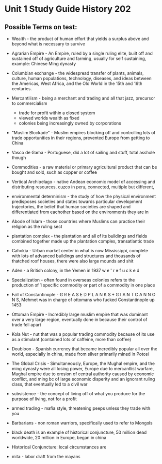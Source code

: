 # Unit 1 Study Guide History 202

## Possible Terms on test:

* Wealth - the product of human effort that yields a surplus above and beyond what is necessary to survive

* Agrarian Empire - An Empire, ruled by a single ruling elite, built off and sustained off of agriculture and farming, usually for self sustaining, example: Chinese Ming dynasty

* Columbian exchange - the widespread transfer of plants, animals, culture, human populations, technology, diseases, and ideas between the Americas, West Africa, and the Old World in the 15th and 16th centuries.

* Mercantilism - being a merchant and trading and all that jazz, precursor to commercialism
  * trade for profit within a closed system
  * viewed worlds wealth as fixed
  * colonies being increasingly owned by corporations

* "Muslim Blockade" - Muslim empires blocking off and controlling lots of trade opportunities in their regions, prevented Europe from getting to China

* Vasco de Gama - Portuguese, did a lot of sailing and stuff, total asshole though

* Commodities - a raw material or primary agricultural product that can be bought and sold, such as copper or coffee

* Vertical Archipelago - native Andean economic model of accessing and distributing resources, cuzco in peru, connected, multiple but different,

* environmental determinism - the study of how the physical environment predisposes societies and states towards particular development trajectories, the belief that human societies are shaped and differentiated from eachother based on the environments they are in

* Abode of Islam - those countries where Muslims can practice their religion as the ruling sect

* plantation complex - the plantation and all of its buildings and fields combined together made up the plantation complex, transatlantic trade

* Cahokia - Urban market center in what is now Mississippi, complete with lots of advanced buildings and structures and thousands of thatched roof houses, there were also large mounds and shit

* Aden - a British colony, in the Yemen in 1937 w e ' r e  f u c k e d

* Specialization - often found in overseas colonies refers to the production of 1 specific commodity or part of a commodity in one place

* Fall of Constantinople - G R E A S E D  P L A N K S + G I A N T  C A N N O N S, Mehmet was in charge of ottomans who fucked Constantinople up  1453

* Ottoman Empire - Incredibly large muslim empire that was dominant over a very large region, eventually done in because their control of trade fell apart

* Kola Nut - nut that was a popular trading commodity because of its use as a stimulant (contained lots of caffeine, more than coffee)

* Doubloon - Spanish currency that became incredibly popular all over the world, especially in china, made from silver primarily mined in Potosi

* The Global Crisis - Simultaneously, Europe, the Mughal empire, and the ming dynasty were all losing power, Europe due to mercantlist warfare, Mughal empire due to erosion of central authority caused by economic conflict, and ming bc of large economic disperity and an ignorant ruling class, that eventually led to a civil war

* subsistence - the concept of living off of what you produce for the purpose of living, not for a profit

* armed trading - mafia style, threatening peeps unless they trade with you

* Barbarians - non roman warriors, specifically used to refer to Mongols

* black death is an example of historical conjuncture, 50 million dead worldwide, 20 million in Europe, began in china

* Historical Conjuncture: local circumstances are

* mita - labor draft from the mayans
